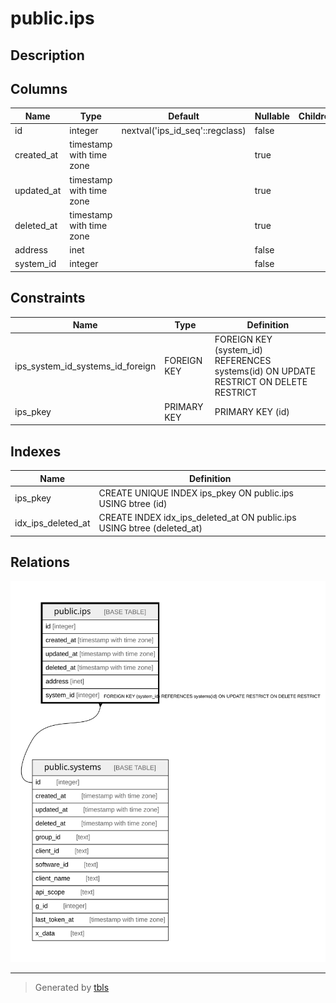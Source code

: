# public.ips

## Description

## Columns

| Name | Type | Default | Nullable | Children | Parents | Comment |
| ---- | ---- | ------- | -------- | -------- | ------- | ------- |
| id | integer | nextval('ips_id_seq'::regclass) | false |  |  |  |
| created_at | timestamp with time zone |  | true |  |  |  |
| updated_at | timestamp with time zone |  | true |  |  |  |
| deleted_at | timestamp with time zone |  | true |  |  |  |
| address | inet |  | false |  |  |  |
| system_id | integer |  | false |  | [public.systems](public.systems.md) |  |

## Constraints

| Name | Type | Definition |
| ---- | ---- | ---------- |
| ips_system_id_systems_id_foreign | FOREIGN KEY | FOREIGN KEY (system_id) REFERENCES systems(id) ON UPDATE RESTRICT ON DELETE RESTRICT |
| ips_pkey | PRIMARY KEY | PRIMARY KEY (id) |

## Indexes

| Name | Definition |
| ---- | ---------- |
| ips_pkey | CREATE UNIQUE INDEX ips_pkey ON public.ips USING btree (id) |
| idx_ips_deleted_at | CREATE INDEX idx_ips_deleted_at ON public.ips USING btree (deleted_at) |

## Relations

![er](public.ips.svg)

---

> Generated by [tbls](https://github.com/k1LoW/tbls)
